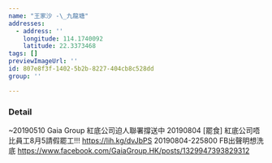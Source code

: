 ```yaml
---
name: "王家沙 -\_九龍塘"
addresses:
  - address: ''
    longitude: 114.1740092
    latitude: 22.3373468
tags: []
previewImageUrl: ''
id: 807e8f3f-1402-5b2b-8227-404cb8c528dd
group: ''

---
```

### Detail
~20190510
Gaia Group 紅底公司迫人聯署撐送中
20190804
[罷食] 紅底公司唔比員工8月5請假罷工!!!
https://lih.kg/dvJbPS
20190804-225800
FB出聲明想洗底
https://www.facebook.com/GaiaGroup.HK/posts/1329947393829312
